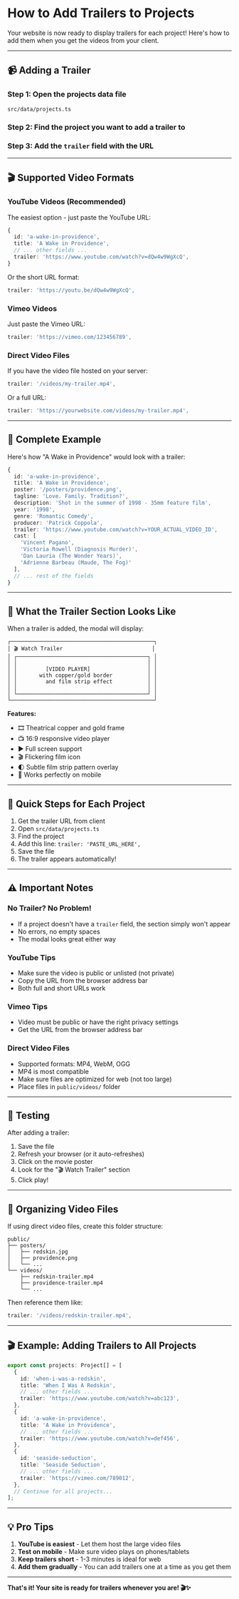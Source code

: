 # How to Add Trailers to Projects

Your website is now ready to display trailers for each project! Here's how to add them when you get the videos from your client.

---

## 📹 Adding a Trailer

### Step 1: Open the projects data file
```
src/data/projects.ts
```

### Step 2: Find the project you want to add a trailer to

### Step 3: Add the `trailer` field with the URL

---

## 🎬 Supported Video Formats

### YouTube Videos (Recommended)
The easiest option - just paste the YouTube URL:

```typescript
{
  id: 'a-wake-in-providence',
  title: 'A Wake in Providence',
  // ... other fields ...
  trailer: 'https://www.youtube.com/watch?v=dQw4w9WgXcQ',
}
```

Or the short URL format:
```typescript
trailer: 'https://youtu.be/dQw4w9WgXcQ',
```

### Vimeo Videos
Just paste the Vimeo URL:

```typescript
trailer: 'https://vimeo.com/123456789',
```

### Direct Video Files
If you have the video file hosted on your server:

```typescript
trailer: '/videos/my-trailer.mp4',
```

Or a full URL:
```typescript
trailer: 'https://yourwebsite.com/videos/my-trailer.mp4',
```

---

## 📝 Complete Example

Here's how "A Wake in Providence" would look with a trailer:

```typescript
{
  id: 'a-wake-in-providence',
  title: 'A Wake in Providence',
  poster: '/posters/providence.png',
  tagline: 'Love. Family. Tradition?',
  description: 'Shot in the summer of 1998 - 35mm feature film',
  year: '1998',
  genre: 'Romantic Comedy',
  producer: 'Patrick Coppola',
  trailer: 'https://www.youtube.com/watch?v=YOUR_ACTUAL_VIDEO_ID',
  cast: [
    'Vincent Pagano',
    'Victoria Rowell (Diagnosis Murder)',
    'Dan Lauria (The Wonder Years)',
    'Adrienne Barbeau (Maude, The Fog)'
  ],
  // ... rest of the fields
}
```

---

## 🎨 What the Trailer Section Looks Like

When a trailer is added, the modal will display:

```
┌─────────────────────────────────────────────┐
│ 🎬 Watch Trailer                            │
│ ┌─────────────────────────────────────────┐ │
│ │                                         │ │
│ │         [VIDEO PLAYER]                  │ │
│ │       with copper/gold border           │ │
│ │         and film strip effect           │ │
│ │                                         │ │
│ └─────────────────────────────────────────┘ │
└─────────────────────────────────────────────┘
```

**Features:**
- 🎞️ Theatrical copper and gold frame
- 📺 16:9 responsive video player
- ▶️ Full screen support
- 🎬 Flickering film icon
- 🌓 Subtle film strip pattern overlay
- 📱 Works perfectly on mobile

---

## 🎯 Quick Steps for Each Project

1. Get the trailer URL from client
2. Open `src/data/projects.ts`
3. Find the project
4. Add this line: `trailer: 'PASTE_URL_HERE',`
5. Save the file
6. The trailer appears automatically!

---

## ⚠️ Important Notes

### No Trailer? No Problem!
- If a project doesn't have a `trailer` field, the section simply won't appear
- No errors, no empty spaces
- The modal looks great either way

### YouTube Tips
- Make sure the video is public or unlisted (not private)
- Copy the URL from the browser address bar
- Both full and short URLs work

### Vimeo Tips  
- Video must be public or have the right privacy settings
- Get the URL from the browser address bar

### Direct Video Files
- Supported formats: MP4, WebM, OGG
- MP4 is most compatible
- Make sure files are optimized for web (not too large)
- Place files in `public/videos/` folder

---

## 🚀 Testing

After adding a trailer:

1. Save the file
2. Refresh your browser (or it auto-refreshes)
3. Click on the movie poster
4. Look for the "🎬 Watch Trailer" section
5. Click play!

---

## 📂 Organizing Video Files

If using direct video files, create this folder structure:

```
public/
├── posters/
│   ├── redskin.jpg
│   ├── providence.png
│   └── ...
└── videos/
    ├── redskin-trailer.mp4
    ├── providence-trailer.mp4
    └── ...
```

Then reference them like:
```typescript
trailer: '/videos/redskin-trailer.mp4',
```

---

## 🎬 Example: Adding Trailers to All Projects

```typescript
export const projects: Project[] = [
  {
    id: 'when-i-was-a-redskin',
    title: 'When I Was A Redskin',
    // ... other fields ...
    trailer: 'https://www.youtube.com/watch?v=abc123',
  },
  {
    id: 'a-wake-in-providence',
    title: 'A Wake in Providence',
    // ... other fields ...
    trailer: 'https://www.youtube.com/watch?v=def456',
  },
  {
    id: 'seaside-seduction',
    title: 'Seaside Seduction',
    // ... other fields ...
    trailer: 'https://vimeo.com/789012',
  },
  // Continue for all projects...
];
```

---

## 💡 Pro Tips

1. **YouTube is easiest** - Let them host the large video files
2. **Test on mobile** - Make sure video plays on phones/tablets
3. **Keep trailers short** - 1-3 minutes is ideal for web
4. **Add them gradually** - You can add trailers one at a time as you get them

---

**That's it! Your site is ready for trailers whenever you are! 🎬✨**

